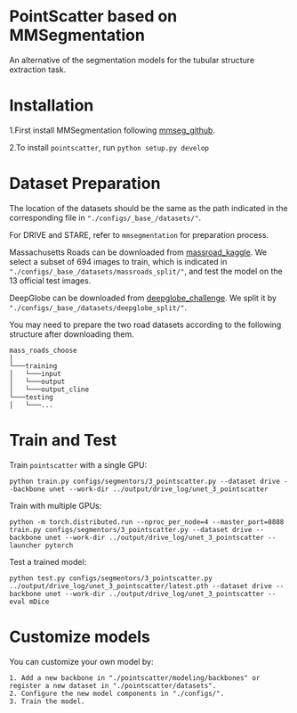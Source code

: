 # PointScatter based on MMSegmentation

An alternative of the segmentation models for the tubular structure extraction task.


# Installation


1.First install MMSegmentation following [mmseg_github](https://github.com/open-mmlab/mmsegmentation).

2.To install `pointscatter`, run `python setup.py develop`


# Dataset Preparation
The location of the datasets should be the same as the path indicated in the corresponding file in `"./configs/_base_/datasets/"`.

For DRIVE and STARE, refer to `mmsegmentation` for preparation process.

Massachusetts Roads can be downloaded from [massroad_kaggle](https://www.kaggle.com/datasets/insaff/massachusetts-roads-dataset). We select a subset of 694 images to train, which is indicated in `"./configs/_base_/datasets/massroads_split/"`, and test the model on the 13 official test images.

DeepGlobe can be downloaded from [deepglobe_challenge](https://competitions.codalab.org/competitions/18467). We split it by `"./configs/_base_/datasets/deepglobe_split/"`.

You may need to prepare the two road datasets according to the following structure after downloading them.
```
mass_roads_choose
│
└───training
│   └───input
│   └───output
│   └───output_cline
└───testing
│   └───...
```


# Train and Test

Train `pointscatter` with a single GPU:
```
python train.py configs/segmentors/3_pointscatter.py --dataset drive --backbone unet --work-dir ../output/drive_log/unet_3_pointscatter
```

Train with multiple GPUs:
```
python -m torch.distributed.run --nproc_per_node=4 --master_port=8888 train.py configs/segmentors/3_pointscatter.py --dataset drive --backbone unet --work-dir ../output/drive_log/unet_3_pointscatter --launcher pytorch
```

Test a trained model:
```
python test.py configs/segmentors/3_pointscatter.py  ../output/drive_log/unet_3_pointscatter/latest.pth --dataset drive --backbone unet --work-dir ../output/drive_log/unet_3_pointscatter --eval mDice
```

# Customize models
You can customize your own model by:
```
1. Add a new backbone in "./pointscatter/modeling/backbones" or register a new dataset in "./pointscatter/datasets".
2. Configure the new model components in "./configs/".
3. Train the model.
```
